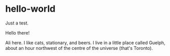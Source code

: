 # hello-world
Just a test.

Hello there!

Ali here. I like cats, stationary, and beers. I live in a little place called Guelph, about an hour northwest of the centre of the universe (that's Toronto). 
